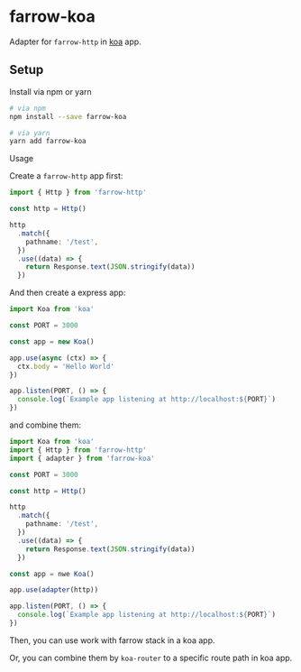 # farrow-koa

Adapter for `farrow-http` in [koa](https://github.com/koajs/koa) app.

## Setup

Install via npm or yarn

```sh
# via npm
npm install --save farrow-koa

# via yarn
yarn add farrow-koa
```

Usage

Create a `farrow-http` app first:

```ts
import { Http } from 'farrow-http'

const http = Http()

http
  .match({
    pathname: '/test',
  })
  .use((data) => {
    return Response.text(JSON.stringify(data))
  })
```

And then create a express app:

```ts
import Koa from 'koa'

const PORT = 3000

const app = new Koa()

app.use(async (ctx) => {
  ctx.body = 'Hello World'
})

app.listen(PORT, () => {
  console.log(`Example app listening at http://localhost:${PORT}`)
})
```

and combine them:

```ts
import Koa from 'koa'
import { Http } from 'farrow-http'
import { adapter } from 'farrow-koa'

const PORT = 3000

const http = Http()

http
  .match({
    pathname: '/test',
  })
  .use((data) => {
    return Response.text(JSON.stringify(data))
  })

const app = nwe Koa()

app.use(adapter(http))

app.listen(PORT, () => {
  console.log(`Example app listening at http://localhost:${PORT}`)
})
```

Then, you can use work with farrow stack in a koa app.

Or, you can combine them by `koa-router` to a specific route path in koa app.
